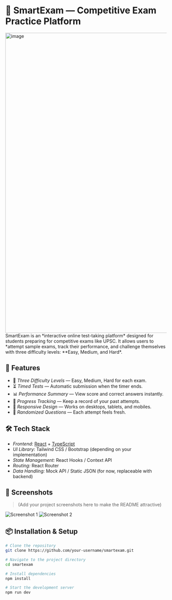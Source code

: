 # 🧠 SmartExam — Competitive Exam Practice Platform
<img width="1853" height="938" alt="image" src="https://github.com/user-attachments/assets/77ba2401-c286-41a6-a407-604952aee83e" />
SmartExam is an *interactive online test-taking platform* designed for students preparing for competitive exams like UPSC.  
It allows users to *attempt sample exams, track their performance, and challenge themselves with three difficulty levels: **Easy, Medium, and Hard*.

## 🚀 Features

- 🎯 *Three Difficulty Levels* — Easy, Medium, Hard for each exam.
- ⏳ *Timed Tests* — Automatic submission when the timer ends.
- 📊 *Performance Summary* — View score and correct answers instantly.
- 📅 *Progress Tracking* — Keep a record of your past attempts.
- 📱 *Responsive Design* — Works on desktops, tablets, and mobiles.
- 🔄 *Randomized Questions* — Each attempt feels fresh.

## 🛠 Tech Stack

- *Frontend:* [React](https://reactjs.org/) + [TypeScript](https://www.typescriptlang.org/)
- *UI Library:* Tailwind CSS / Bootstrap (depending on your implementation)
- *State Management:* React Hooks / Context API
- *Routing:* React Router
- *Data Handling:* Mock API / Static JSON (for now, replaceable with backend)

## 📸 Screenshots

> (Add your project screenshots here to make the README attractive)

![Screenshot 1](./screenshots/screenshot1.png)
![Screenshot 2](./screenshots/screenshot2.png)

## 📦 Installation & Setup

```bash
# Clone the repository
git clone https://github.com/your-username/smartexam.git

# Navigate to the project directory
cd smartexam

# Install dependencies
npm install

# Start the development server
npm run dev

